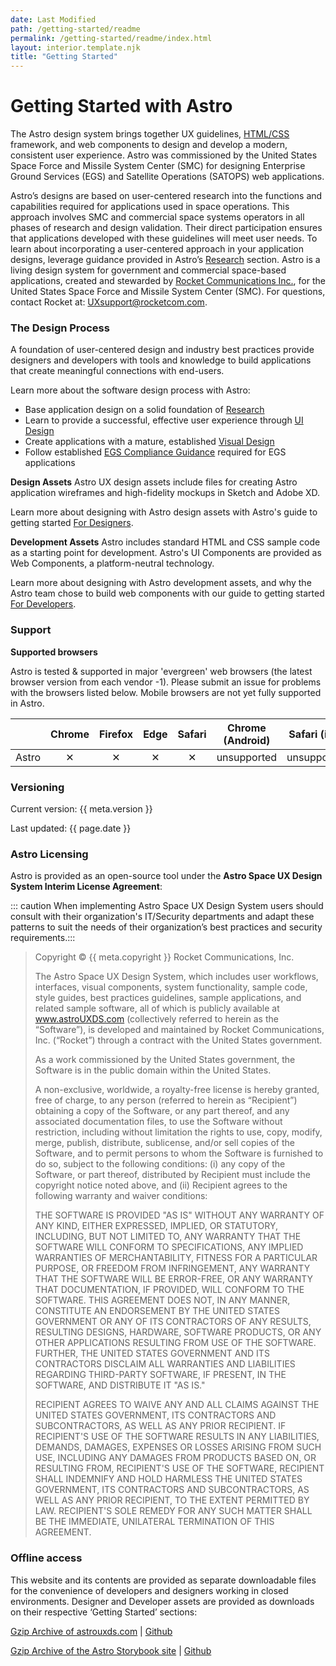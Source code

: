 ```yaml
---
date: Last Modified
path: /getting-started/readme
permalink: /getting-started/readme/index.html
layout: interior.template.njk
title: "Getting Started"
---
```


# Getting Started with Astro

The Astro design system brings together UX guidelines, [HTML/CSS](/components/readme/) framework, and web components to design and develop a modern, consistent user experience. Astro was commissioned by the United States Space Force and Missile System Center (SMC) for designing Enterprise Ground Services (EGS) and Satellite Operations (SATOPS) web applications.

Astro’s designs are based on user-centered research into the functions and capabilities required for applications used in space operations. This approach involves SMC and commercial space systems operators in all phases of research and design validation. Their direct participation ensures that applications developed with these guidelines will meet user needs. To learn about incorporating a user-centered approach in your application designs, leverage guidance provided in Astro’s [Research](/design-process/research/) section. Astro is a living design system for government and commercial space-based applications, created and stewarded by [Rocket Communications Inc.](https://rocketcom.com/), for the United States Space Force and Missile System Center (SMC). For questions, contact Rocket at: [UXsupport@rocketcom.com](mailto:UXsupport@rocketcom.com).

### The Design Process

A foundation of user-centered design and industry best practices provide designers and developers with tools and knowledge to build applications that create meaningful connections with end-users.

Learn more about the software design process with Astro:
-   Base application design on a solid foundation of [Research](/design-process/research)
-   Learn to provide a successful, effective user experience through [UI Design](/design-process/ui-design)
-   Create applications with a mature, established [Visual Design](/design-process/visual-design)
-   Follow established [EGS Compliance Guidance](/design-guidelines/compliance/) required for EGS applications

**Design Assets**
Astro UX design assets include files for creating Astro application wireframes and high-fidelity mockups in Sketch and Adobe XD.

Learn more about designing with Astro design assets with Astro's guide to getting started [For Designers](/getting-started/designers).


**Development Assets**
Astro includes standard HTML and CSS sample code as a starting point for development. Astro's UI Components are provided as Web Components, a platform-neutral technology.

Learn more about designing with Astro development assets, and why the Astro team chose to build web components with our guide to getting started [For Developers](/getting-started/developers).

### Support

**Supported browsers**

Astro is tested & supported in major 'evergreen' web browsers (the latest browser version from each vendor -1). Please submit an issue for problems with the browsers listed below. Mobile browsers are not yet fully supported in Astro.

|       | Chrome | Firefox | Edge | Safari | Chrome (Android) | Safari (iOS) |
|:-------|:--------:|:---------:|:------:|:--------:|:--------:|:--------:|
| Astro |    &#x2715;    |    &#x2715;     | &#x2715;      |   &#x2715;     | unsupported | unsupported

### Versioning

Current version: {{ meta.version }}

Last updated: {{ page.date }}

### Astro Licensing

Astro is provided as an open-source tool under the **Astro Space UX Design System Interim License Agreement**:

::: caution When implementing Astro Space UX Design System users should consult with their organization's IT/Security departments and adapt these patterns to suit the needs of their organization’s best practices and security requirements.:::

> Copyright © {{ meta.copyright }} Rocket Communications, Inc.
>
> The Astro Space UX Design System, which includes user workflows, interfaces, visual components, system functionality, sample code, style guides, best practices guidelines, sample applications, and related sample software, all of which is publicly available at www.astroUXDS.com (collectively referred to herein as the “Software”), is developed and maintained by Rocket Communications, Inc. (“Rocket”) through a contract with the United States government.
>
> As a work commissioned by the United States government, the Software is in the public domain within the United States.
>
> A non-exclusive, worldwide, a royalty-free license is hereby granted, free of charge, to any person (referred to herein as “Recipient”) obtaining a copy of the Software, or any part thereof, and any associated documentation files, to use the Software without restriction, including without limitation the rights to use, copy, modify, merge, publish, distribute, sublicense, and/or sell copies of the Software, and to permit persons to whom the Software is furnished to do so, subject to the following conditions: (i) any copy of the Software, or part thereof, distributed by Recipient must include the copyright notice noted above, and (ii) Recipient agrees to the following warranty and waiver conditions:
>
> THE SOFTWARE IS PROVIDED "AS IS" WITHOUT ANY WARRANTY OF ANY KIND, EITHER EXPRESSED, IMPLIED, OR STATUTORY, INCLUDING, BUT NOT LIMITED TO, ANY WARRANTY THAT THE SOFTWARE WILL CONFORM TO SPECIFICATIONS, ANY IMPLIED WARRANTIES OF MERCHANTABILITY, FITNESS FOR A PARTICULAR PURPOSE, OR FREEDOM FROM INFRINGEMENT, ANY WARRANTY THAT THE SOFTWARE WILL BE ERROR-FREE, OR ANY WARRANTY THAT DOCUMENTATION, IF PROVIDED, WILL CONFORM TO THE SOFTWARE. THIS AGREEMENT DOES NOT, IN ANY MANNER, CONSTITUTE AN ENDORSEMENT BY THE UNITED STATES GOVERNMENT OR ANY OF ITS CONTRACTORS OF ANY RESULTS, RESULTING DESIGNS, HARDWARE, SOFTWARE PRODUCTS, OR ANY OTHER APPLICATIONS RESULTING FROM USE OF THE SOFTWARE. FURTHER, THE UNITED STATES GOVERNMENT AND ITS CONTRACTORS DISCLAIM ALL WARRANTIES AND LIABILITIES REGARDING THIRD-PARTY SOFTWARE, IF PRESENT, IN THE SOFTWARE, AND DISTRIBUTE IT "AS IS."
>
> RECIPIENT AGREES TO WAIVE ANY AND ALL CLAIMS AGAINST THE UNITED STATES GOVERNMENT, ITS CONTRACTORS AND SUBCONTRACTORS, AS WELL AS ANY PRIOR RECIPIENT. IF RECIPIENT'S USE OF THE SOFTWARE RESULTS IN ANY LIABILITIES, DEMANDS, DAMAGES, EXPENSES OR LOSSES ARISING FROM SUCH USE, INCLUDING ANY DAMAGES FROM PRODUCTS BASED ON, OR RESULTING FROM, RECIPIENT'S USE OF THE SOFTWARE, RECIPIENT SHALL INDEMNIFY AND HOLD HARMLESS THE UNITED STATES GOVERNMENT, ITS CONTRACTORS AND SUBCONTRACTORS, AS WELL AS ANY PRIOR RECIPIENT, TO THE EXTENT PERMITTED BY LAW. RECIPIENT'S SOLE REMEDY FOR ANY SUCH MATTER SHALL BE THE IMMEDIATE, UNILATERAL TERMINATION OF THIS AGREEMENT.


### Offline access

This website and its contents are provided as separate downloadable files for the convenience of developers and designers working in closed environments. Designer and Developer assets are provided as downloads on their respective ‘Getting Started’ sections:

[Gzip Archive of astrouxds.com](https://github.com/RocketCommunicationsInc/astro-uxds/archive/draft.zip) | [Github](https://github.com/RocketCommunicationsInc/astro-uxds)

[Gzip Archive of the Astro Storybook site](https://github.com/RocketCommunicationsInc/astro-components/archive/master.zip) | [Github](https://github.com/RocketCommunicationsInc/astro-components)
